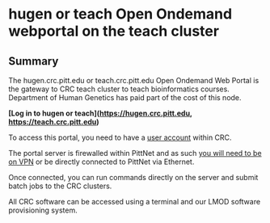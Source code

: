 # **hugen or teach Open Ondemand webportal on the teach cluster**

## **Summary**

The hugen.crc.pitt.edu or teach.crc.pitt.edu Open Ondemand Web Portal is the gateway to CRC teach cluster to teach bioinformatics courses. Department of Human Genetics has paid part of the cost of this node. 

**[Log in to hugen or teach](https://hugen.crc.pitt.edu, https://teach.crc.pitt.edu)**

To access this portal, you need to have a [user account](https://crc.pitt.edu/getting-started#) within CRC.

The portal server is firewalled within PittNet and as such [you will need to be on VPN](https://crc.pitt.edu/user-support/resource-documentation/vpn-and-accessing-clusters) or be directly connected to PittNet via Ethernet.

Once connected, you can run commands directly on the server and submit batch jobs to the CRC clusters.

All CRC software can be accessed using a terminal and our LMOD software provisioning system.
